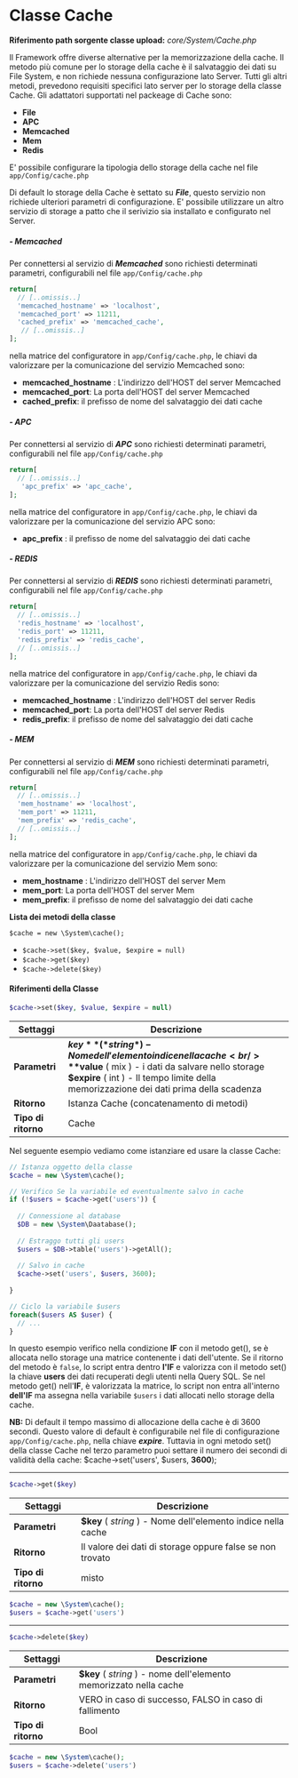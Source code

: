# Classe Cache 

**Riferimento path sorgente classe upload:** *core/System/Cache.php*

Il Framework offre diverse alternative per la memorizzazione della cache. Il metodo più comune per lo storage della cache è il salvataggio dei dati su File System, e non richiede nessuna configurazione lato Server. Tutti gli altri metodi, prevedono requisiti specifici lato server per lo storage  della classe Cache. Gli adattatori supportati nel packeage di Cache sono:

- **File**
- **APC**
- **Memcached**
- **Mem**
- **Redis**

E' possibile configurare la tipologia dello storage della cache nel file `app/Config/cache.php`

Di default lo storage della Cache è settato su ***File***, questo servizio non richiede ulteriori parametri di configurazione. E' possibile utilizzare un altro servizio di storage a patto che il serivizio sia installato e  configurato nel Server.



##### - Memcached

Per connettersi al servizio di ***Memcached*** sono richiesti determinati parametri, configurabili nel file `app/Config/cache.php`

```php
return[
  // [..omissis..]
  'memcached_hostname' => 'localhost',
  'memcached_port' => 11211,
  'cached_prefix' => 'memcached_cache',
   // [..omissis..]
];

```

nella matrice del configuratore in `app/Config/cache.php`, le chiavi da valorizzare  per la comunicazione del servizio Memcached sono:

- **memcached_hostname** : L'indirizzo dell'HOST del server Memcached 
- **memcached_port**: La porta dell'HOST del server Memcached 
- **cached_prefix**: il prefisso de nome del salvataggio dei dati cache



##### - APC

Per connettersi al servizio di ***APC*** sono richiesti determinati parametri, configurabili nel file `app/Config/cache.php`

```php
return[
  // [..omissis..]
   'apc_prefix' => 'apc_cache',
];

```

nella matrice del configuratore in `app/Config/cache.php`, le chiavi da valorizzare  per la comunicazione del servizio APC sono:

- **apc_prefix** : il prefisso de nome del salvataggio dei dati cache 



##### - REDIS

Per connettersi al servizio di ***REDIS*** sono richiesti determinati parametri, configurabili nel file `app/Config/cache.php`

```php
return[
  // [..omissis..]
  'redis_hostname' => 'localhost',
  'redis_port' => 11211,
  'redis_prefix' => 'redis_cache',
  // [..omissis..]
];

```

nella matrice del configuratore in `app/Config/cache.php`, le chiavi da valorizzare  per la comunicazione del servizio Redis sono:

- **memcached_hostname** : L'indirizzo dell'HOST del server Redis 
- **memcached_port**: La porta dell'HOST del server Redis 
- **redis_prefix**: il prefisso de nome del salvataggio dei dati cache



##### - MEM

Per connettersi al servizio di ***MEM*** sono richiesti determinati parametri, configurabili nel file `app/Config/cache.php`

```php
return[
  // [..omissis..]
  'mem_hostname' => 'localhost',
  'mem_port' => 11211,
  'mem_prefix' => 'redis_cache',
  // [..omissis..]
];

```

nella matrice del configuratore in `app/Config/cache.php`, le chiavi da valorizzare  per la comunicazione del servizio Mem sono:

- **mem_hostname** : L'indirizzo dell'HOST del server Mem 
- **mem_port**: La porta dell'HOST del server Mem 
- **mem_prefix**: il prefisso de nome del salvataggio dei dati cache



**Lista dei metodi della classe**

`$cache = new \System\cache();`

- `$cache->set($key, $value, $expire = null)`
- `$cache->get($key)`
- `$cache->delete($key)`



#### Riferimenti della Classe

```php
$cache->set($key, $value, $expire = null)
```

| Settaggi            | Descrizione                                                  |
| ------------------- | ------------------------------------------------------------ |
| **Parametri**       | **$key** ( *string* ) - Nome dell'elemento indice nella cache  <br />**$value** ( mix ) - i dati da salvare nello storage<br />**$expire** ( int ) - Il tempo limite della memorizzazione dei dati prima della scadenza |
| **Ritorno**         | Istanza Cache (concatenamento di metodi)                     |
| **Tipo di ritorno** | Cache                                                        |

Nel seguente esempio vediamo come istanziare ed usare la classe Cache:

```php
// Istanza oggetto della classe
$cache = new \System\cache();

// Verifico Se la variabile ed eventualmente salvo in cache 
if (!$users = $cache->get('users')) {
  
  // Connessione al database
  $DB = new \System\Daatabase();
  
  // Estraggo tutti gli users
  $users = $DB->table('users')->getAll();
  
  // Salvo in cache
  $cache->set('users', $users, 3600);
  
}

// Ciclo la variabile $users
foreach($users AS $user) {
  // ...
}


```

In questo esempio verifico nella condizione **IF** con il metodo get(), se è allocata nello storage una matrice contenente i dati dell'utente. Se il ritorno del metodo è `false`,  lo script entra dentro **l'IF**  e valorizza con il metodo set() la chiave **users** dei dati recuperati degli utenti nella Query SQL. Se nel metodo get() nell'**IF**, è valorizzata la matrice,  lo script non entra all'interno **dell'IF** ma assegna nella variabile `$users` i dati allocati nello storage della cache.

**NB:** Di default il tempo massimo di allocazione della cache è di 3600 secondi. Questo valore di default è configurabile nel file di configurazione  `app/Config/cache.php`, nella chiave ***expire***.
Tuttavia in ogni metodo set() della classe Cache nel terzo parametro puoi settare il numero dei secondi di validità della cache: $cache->set('users', $users, **3600**);

------



```php
$cache->get($key)
```

| Settaggi            | Descrizione                                                  |
| ------------------- | ------------------------------------------------------------ |
| **Parametri**       | **$key** ( *string* ) - Nome dell'elemento indice nella cache |
| **Ritorno**         | Il valore dei dati di storage oppure false se non trovato    |
| **Tipo di ritorno** | misto                                                        |

```php
$cache = new \System\cache();
$users = $cache->get('users')
```



------



```php
$cache->delete($key)
```

| Settaggi            | Descrizione                                                  |
| ------------------- | ------------------------------------------------------------ |
| **Parametri**       | **$key** ( *string* ) - nome dell'elemento memorizzato nella cache |
| **Ritorno**         | VERO in caso di successo, FALSO in caso di fallimento        |
| **Tipo di ritorno** | Bool                                                         |

```php
$cache = new \System\cache();
$users = $cache->delete('users')
```

